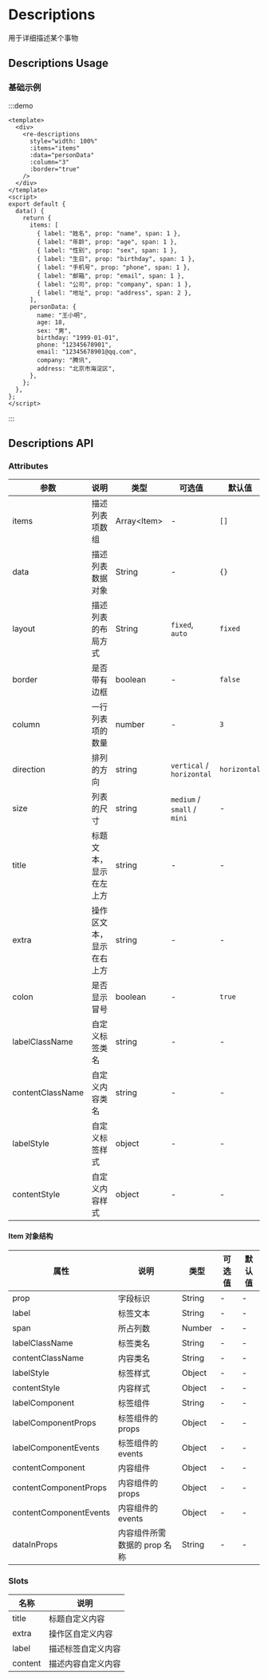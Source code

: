 # Descriptions

用于详细描述某个事物

## Descriptions Usage

### 基础示例

:::demo

```vue
<template>
  <div>
    <re-descriptions
      style="width: 100%"
      :items="items"
      :data="personData"
      :column="3"
      :border="true"
    />
  </div>
</template>
<script>
export default {
  data() {
    return {
      items: [
        { label: "姓名", prop: "name", span: 1 },
        { label: "年龄", prop: "age", span: 1 },
        { label: "性别", prop: "sex", span: 1 },
        { label: "生日", prop: "birthday", span: 1 },
        { label: "手机号", prop: "phone", span: 1 },
        { label: "邮箱", prop: "email", span: 1 },
        { label: "公司", prop: "company", span: 1 },
        { label: "地址", prop: "address", span: 2 },
      ],
      personData: {
        name: "王小明",
        age: 18,
        sex: "男",
        birthday: "1999-01-01",
        phone: "12345678901",
        email: "12345678901@qq.com",
        company: "腾讯",
        address: "北京市海淀区",
      },
    };
  },
};
</script>
```

:::

## Descriptions API

### Attributes

| 参数             | 说明                     | 类型          | 可选值                      | 默认值       |
| ---------------- | ------------------------ | ------------- | --------------------------- | ------------ |
| items            | 描述列表项数组           | Array\<Item\> | -                           | `[]`         |
| data             | 描述列表数据对象         | String        | -                           | `{}`         |
| layout           | 描述列表的布局方式       | String        | `fixed`, `auto`             | `fixed`      |
| border           | 是否带有边框             | boolean       | -                           | `false`      |
| column           | 一行列表项的数量         | number        | -                           | `3`          |
| direction        | 排列的方向               | string        | `vertical` / `horizontal`   | `horizontal` |
| size             | 列表的尺寸               | string        | `medium` / `small` / `mini` | -            |
| title            | 标题文本，显示在左上方   | string        | -                           | -            |
| extra            | 操作区文本，显示在右上方 | string        | -                           | -            |
| colon            | 是否显示冒号             | boolean       | -                           | `true`       |
| labelClassName   | 自定义标签类名           | string        | -                           | -            |
| contentClassName | 自定义内容类名           | string        | -                           | -            |
| labelStyle       | 自定义标签样式           | object        | -                           | -            |
| contentStyle     | 自定义内容样式           | object        | -                           | -            |

#### Item 对象结构

| 属性                   | 说明                         | 类型   | 可选值 | 默认值 |
| ---------------------- | ---------------------------- | ------ | ------ | ------ |
| prop                   | 字段标识                     | String | -      | -      |
| label                  | 标签文本                     | String | -      | -      |
| span                   | 所占列数                     | Number | -      | -      |
| labelClassName         | 标签类名                     | String | -      | -      |
| contentClassName       | 内容类名                     | String | -      | -      |
| labelStyle             | 标签样式                     | Object | -      | -      |
| contentStyle           | 内容样式                     | Object | -      | -      |
| labelComponent         | 标签组件                     | String | -      | -      |
| labelComponentProps    | 标签组件的 props             | Object | -      | -      |
| labelComponentEvents   | 标签组件的 events            | Object | -      | -      |
| contentComponent       | 内容组件                     | Object | -      | -      |
| contentComponentProps  | 内容组件的 props             | Object | -      | -      |
| contentComponentEvents | 内容组件的 events            | Object | -      | -      |
| dataInProps            | 内容组件所需数据的 prop 名称 | String | -      | -      |

### Slots

| 名称    | 说明               |
| ------- | ------------------ |
| title   | 标题自定义内容     |
| extra   | 操作区自定义内容   |
| label   | 描述标签自定义内容 |
| content | 描述内容自定义内容 |
